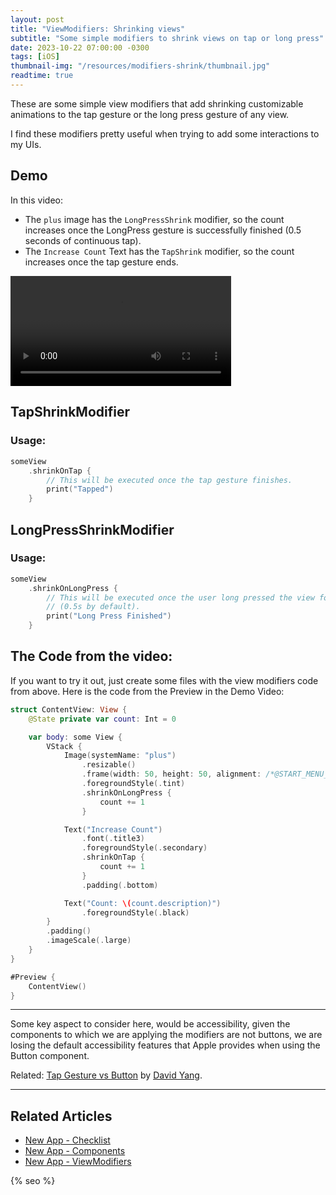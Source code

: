```yaml
---
layout: post
title: "ViewModifiers: Shrinking views"
subtitle: "Some simple modifiers to shrink views on tap or long press"
date: 2023-10-22 07:00:00 -0300
tags: [iOS]
thumbnail-img: "/resources/modifiers-shrink/thumbnail.jpg"
readtime: true
---
```


These are some simple view modifiers that add shrinking customizable animations to the tap gesture or the long press gesture of any view.

I find these modifiers pretty useful when trying to add some interactions to my UIs.

## Demo

In this video:

* The `plus` image has the `LongPressShrink` modifier, so the count increases once the LongPress gesture is successfully finished (0.5 seconds of continuous tap).
* The `Increase Count` Text has the `TapShrink` modifier, so the count increases once the tap gesture ends. 

<video style="width: 70%; @media (max-width: 768px) { width: 50%; }" controls>
    <source src="{{static.static_files}}/resources/modifiers-shrink/shrink.mp4" type="video/mp4">
</video>

## TapShrinkModifier

<script src="https://gist.github.com/mdb1/4680d796b91c370eb07ba6f6da1d6775.js"></script>

### Usage:

```swift
someView
    .shrinkOnTap {
        // This will be executed once the tap gesture finishes.
        print("Tapped")
    }
```

## LongPressShrinkModifier

<script src="https://gist.github.com/mdb1/85215950d5066dcd3c320a39eae0be7c.js"></script>

### Usage:

```swift
someView
    .shrinkOnLongPress {
        // This will be executed once the user long pressed the view for the given time.
        // (0.5s by default).
        print("Long Press Finished")
    }
```

## The Code from the video:

If you want to try it out, just create some files with the view modifiers code from above. Here is the code from the Preview in the Demo Video:

```swift
struct ContentView: View {
    @State private var count: Int = 0

    var body: some View {
        VStack {
            Image(systemName: "plus")
                .resizable()
                .frame(width: 50, height: 50, alignment: /*@START_MENU_TOKEN@*/.center/*@END_MENU_TOKEN@*/)
                .foregroundStyle(.tint)
                .shrinkOnLongPress {
                    count += 1
                }

            Text("Increase Count")
                .font(.title3)
                .foregroundStyle(.secondary)
                .shrinkOnTap {
                    count += 1
                }
                .padding(.bottom)

            Text("Count: \(count.description)")
                .foregroundStyle(.black)
        }
        .padding()
        .imageScale(.large)
    }
}

#Preview {
    ContentView()
}
```

---

Some key aspect to consider here, would be accessibility, given the components to which we are applying the modifiers are not buttons, we are losing the default accessibility features that Apple provides when using the Button component.

Related: [Tap Gesture vs Button](https://david.y4ng.fr/tap-gesture-vs-button/) by [David Yang](https://david.y4ng.fr/).

---

## Related Articles

* [New App - Checklist](/2022-12-24-new-app-checklist/)
* [New App - Components](/2023-01-04-new-app-components/)
* [New App - ViewModifiers](/2023-01-03-new-app-view-modifiers/)

<!-- Do not remove - SEO meta tags -->
{% seo %}